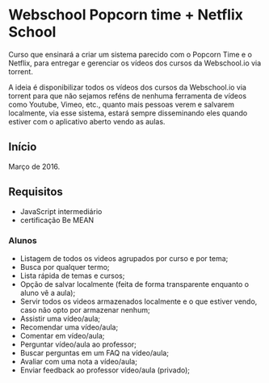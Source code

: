 # Webschool Popcorn time + Netflix School

Curso que ensinará a criar um sistema parecido com o Popcorn Time e o Netflix, para entregar e gerenciar os vídeos dos cursos da Webschool.io via torrent.

A ideia é disponibilizar todos os vídeos dos cursos da Webschool.io via torrent para que não sejamos reféns de nenhuma ferramenta de vídeos como Youtube, Vimeo, etc., quanto mais pessoas verem e salvarem localmente, via esse sistema, estará sempre disseminando eles quando estiver com o aplicativo aberto vendo as aulas.

## Início

Março de 2016.

## Requisitos

- JavaScript intermediário
- certificação Be MEAN

### Alunos

- Listagem de todos os videos agrupados por curso e por tema;
- Busca por qualquer termo;
- Lista rápida de temas e cursos;
- Opção de salvar localmente (feita de forma transparente enquanto o aluno vê a aula);
- Servir todos os videos armazenados localmente e o que estiver vendo, caso não opto por armazenar nenhum;
- Assistir uma vídeo/aula;
- Recomendar uma vídeo/aula;
- Comentar em vídeo/aula;
- Perguntar vídeo/aula ao professor;
- Buscar perguntas em um FAQ na vídeo/aula;
- Avaliar com uma nota a vídeo/aula;
- Enviar feedback ao professor vídeo/aula (privado);
